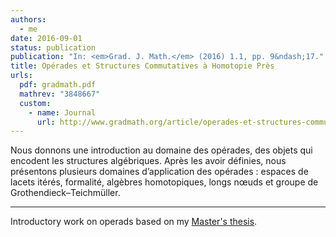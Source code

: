 ```yaml
---
authors:
  - me
date: 2016-09-01
status: publication
publication: "In: <em>Grad. J. Math.</em> (2016) 1.1, pp. 9&ndash;17."
title: Opérades et Structures Commutatives à Homotopie Près
urls:
  pdf: gradmath.pdf
  mathrev: "3848667"
  custom:
    - name: Journal
      url: http://www.gradmath.org/article/operades-et-structures-commutatives-a-homotopie-pres/
---
```


Nous donnons une introduction au domaine des opérades, des objets qui encodent les structures algébriques. Après les avoir définies, nous présentons plusieurs domaines d’application des opérades : espaces de lacets itérés, formalité, algèbres homotopiques, longs nœuds et groupe de Grothendieck–Teichmüller.

***

Introductory work on operads based on my [Master's thesis](/research/m2).
